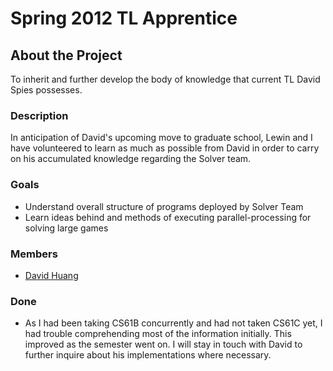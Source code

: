Spring 2012 TL Apprentice
=========================

About the Project
-----------------

To inherit and further develop the body of knowledge that current TL David Spies possesses.

### Description

In anticipation of David's upcoming move to graduate school, Lewin and I have volunteered to learn as much as possible from David in order to carry on his accumulated knowledge regarding the Solver team.

### Goals

-   Understand overall structure of programs deployed by Solver Team
-   Learn ideas behind and methods of executing parallel-processing for solving large games

### Members

-   [David Huang](User:Pathfinder "wikilink")

### Done

-   As I had been taking CS61B concurrently and had not taken CS61C yet, I had trouble comprehending most of the information initially. This improved as the semester went on. I will stay in touch with David to further inquire about his implementations where necessary.

